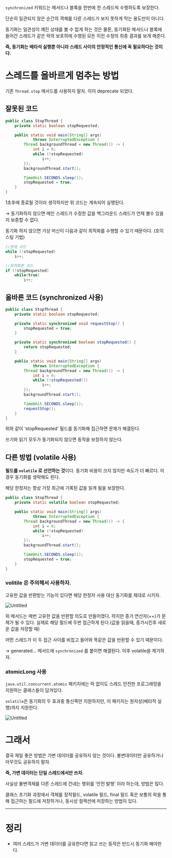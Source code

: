 `synchronized` 키워드는 메서드나 블록을 한번에 한 스레드씩 수행하도록 보장한다.

단순히 일관되지 않은 순간의 객체를 다른 스레드가 보지 못하게 막는 용도만이 아니다.

동기화는 일관성이 꺠진 상태를 볼 수 없게 하는 것은 물론, 동기화된 메서드나 블록에 들어간 스레드가 같은 락의 보호하에 수행된 모든 이전 수정의 최종 결과를 보게 해준다.

**즉, 동기화는 배타석 실행뿐 아니라 스레드 사이의 안정적인 통신에 꼭 필요하다는 것이다.**

# 스레드를 올바르게 멈추는 방법

기존 `Thread.stop` 메서드를 사용하지 말자. 이미 deprecate 되었다.

## 잘못된 코드

```java
public class StopThread {
    private static boolean stopRequested;

    public static void main(String[] args)
            throws InterruptedException {
        Thread backgroundThread = new Thread(() -> {
            int i = 0;
            while (!stopRequested)
                i++;
        });
        backgroundThread.start();

        TimeUnit.SECONDS.sleep(1);
        stopRequested = true;
    }
}
```

1초후에 종료될 것이라 생각하지만 위 코드는 계속되어 실행된다.

→ 동기화하지 않으면 메인 스레드가 수정한 값을 백그라운드 스레드가 언제 볼수 있을지 보증할 수 없다.

동기화 하지 않으면 가상 머신이 다음과 같이 최적화를 수행할 수 있기 때문이다. (호이스팅 기법)

```java
//원래 코드
while (!stopRequested)
	i++;

//최적화한 코드
if (!stopRequested)
	while(true)
		i++;
```

## 올바른 코드 (synchronized 사용)

```java
public class StopThread {
    private static boolean stopRequested;

    private static synchronized void requestStop() {
        stopRequested = true;
    }

    private static synchronized boolean stopRequested() {
        return stopRequested;
    }

    public static void main(String[] args)
            throws InterruptedException {
        Thread backgroundThread = new Thread(() -> {
            int i = 0;
            while (!stopRequested())
                i++;
        });
        backgroundThread.start();

        TimeUnit.SECONDS.sleep(1);
        requestStop();
    }
}
```

위와 같이 ‘stopRequested’ 필드를 동기화해 접근하면 문제가 해결된다.

쓰기와 읽기 모두가 동기화되지 않으면 동작을 보장하지 않는다.

## 다른 방법 (volatile 사용)

**필드를 `volatile` 로 선언하는 것**이다. 동기화 비용이 크지 않지만 속도가 더 빠르다. 이 경우 동기화를 생략해도 된다.

해당 한정자는 항상 가장 최근에 기록된 값을 읽게 됨을 보장한다.

```java
public class StopThread {
    private static volatile boolean stopRequested;

    public static void main(String[] args)
            throws InterruptedException {
        Thread backgroundThread = new Thread(() -> {
            int i = 0;
            while (!stopRequested)
                i++;
        });
        backgroundThread.start();

        TimeUnit.SECONDS.sleep(1);
        stopRequested = true;
    }
}
```

### volitile 은 주의해서 사용하자.

고유한 값을 반환받는 기능이 있다면 해당 한정자 사용 대신 동기화를 제대로 시키자.

![Untitled](https://s3-us-west-2.amazonaws.com/secure.notion-static.com/17818e07-d588-42ca-81a3-b1d7307ea0a2/Untitled.png)

위 메서드는 매번 고유한 값을 반환할 의도로 만들어졌다. 하지만 증가 연산자(++)가 문제가 될 수 있다. 실제로 해당 필드에 두번 접근하게 된다.(값을 읽을때, 증가시킨후 새로운 값을 저장할 때)

어떤 스레드가 이 두 접근 사이를 비집고 들어와 똑같은 값을 반환할 수 있기 때문이다.

→ generated… 메서드에 `synchronized` 를 붙이면 해결된다. 이후 volatile을 제거하자.

### atomicLong 사용

`java.util.concurrent.atomic` 패키지에는 락 없이도 스레드 안전한 프로그래밍을 지원하는 클래스들이 담겨있다.

`volatile`은 동기화의 두 효과중 통신쪽만 지원하지만, 이 패키지는 원자성(배타적 실행)까지 지원한다.

![Untitled](https://s3-us-west-2.amazonaws.com/secure.notion-static.com/7d200447-dbd2-4864-b5b4-90602a0c0176/Untitled.png)

# 그래서

결국 제일 좋은 방법은 가변 데이터를 공유하지 않는 것이다. 불변데이터만 공유하거나 아무것도 공유하지 말자.

**즉, 가변 데이터는 단일 스레드에서만 쓰자.**

사실상 불변객체를 다른 스레드에 건네는 행위를 ‘안전 발행’ 이라 하는데, 방법은 많다.

클래스 초기화 과정에서 객체를 정적필드, volatile 필드, final 필드 혹은 보통의 락을 통해 접근하는 필드에 저장하거나, 동시성 컬렉션에 저장하는 방법이 있다.

---

# 정리

- 여러 스레드가 가변 데이터를 공유한다면 읽고 쓰는 동작은 반드시 동기화 해야한다.